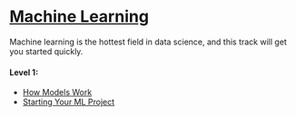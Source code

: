 # [Machine Learning](https://www.kaggle.com/learn/machine-learning)

Machine learning is the hottest field in data science, and this track will get you started quickly.

#### Level 1:
- [How Models Work](./how-models-work.ipynb)
- [Starting Your ML Project](./starting-your-ml-project.ipynb)
